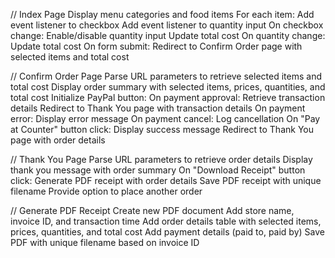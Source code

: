 // Index Page
Display menu categories and food items
For each item:
    Add event listener to checkbox
    Add event listener to quantity input
    On checkbox change:
        Enable/disable quantity input
        Update total cost
    On quantity change:
        Update total cost
On form submit:
    Redirect to Confirm Order page with selected items and total cost

// Confirm Order Page
Parse URL parameters to retrieve selected items and total cost
Display order summary with selected items, prices, quantities, and total cost
Initialize PayPal button:
    On payment approval:
        Retrieve transaction details
        Redirect to Thank You page with transaction details
    On payment error:
        Display error message
    On payment cancel:
        Log cancellation
On "Pay at Counter" button click:
    Display success message
    Redirect to Thank You page with order details

// Thank You Page
Parse URL parameters to retrieve order details
Display thank you message with order summary
On "Download Receipt" button click:
    Generate PDF receipt with order details
    Save PDF receipt with unique filename
Provide option to place another order

// Generate PDF Receipt
Create new PDF document
Add store name, invoice ID, and transaction time
Add order details table with selected items, prices, quantities, and total cost
Add payment details (paid to, paid by)
Save PDF with unique filename based on invoice ID